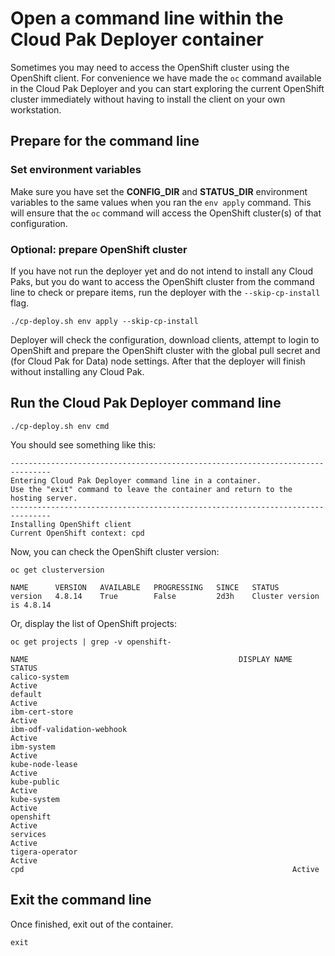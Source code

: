 # Open a command line within the Cloud Pak Deployer container

Sometimes you may need to access the OpenShift cluster using the OpenShift client. For convenience we have made the `oc` command available in the Cloud Pak Deployer and you can start exploring the current OpenShift cluster immediately without having to install the client on your own workstation.

## Prepare for the command line

### Set environment variables
Make sure you have set the **CONFIG_DIR** and **STATUS_DIR** environment variables to the same values when you ran the `env apply` command. This will ensure that the `oc` command will access the OpenShift cluster(s) of that configuration.


### Optional: prepare OpenShift cluster
If you have not run the deployer yet and do not intend to install any Cloud Paks, but you do want to access the OpenShift cluster from the command line to check or prepare items, run the deployer with the `--skip-cp-install` flag.

``` { .bash .copy }
./cp-deploy.sh env apply --skip-cp-install
```

Deployer will check the configuration, download clients, attempt to login to OpenShift and prepare the OpenShift cluster with the global pull secret and (for Cloud Pak for Data) node settings. After that the deployer will finish without installing any Cloud Pak.

## Run the Cloud Pak Deployer command line
``` { .bash .copy }
./cp-deploy.sh env cmd 
```

You should see something like this:
```output
-------------------------------------------------------------------------------
Entering Cloud Pak Deployer command line in a container.
Use the "exit" command to leave the container and return to the hosting server.
-------------------------------------------------------------------------------
Installing OpenShift client
Current OpenShift context: cpd
```

Now, you can check the OpenShift cluster version:
``` { .bash .copy }
oc get clusterversion
```

```output
NAME      VERSION   AVAILABLE   PROGRESSING   SINCE   STATUS
version   4.8.14    True        False         2d3h    Cluster version is 4.8.14
```

Or, display the list of OpenShift projects:
``` { .bash .copy }
oc get projects | grep -v openshift-
```

```output
NAME                                               DISPLAY NAME   STATUS
calico-system                                                     Active
default                                                           Active
ibm-cert-store                                                    Active
ibm-odf-validation-webhook                                        Active
ibm-system                                                        Active
kube-node-lease                                                   Active
kube-public                                                       Active
kube-system                                                       Active
openshift                                                         Active
services                                                          Active
tigera-operator                                                   Active
cpd                                                            Active
```

## Exit the command line
Once finished, exit out of the container.
``` { .bash .copy }
exit
```